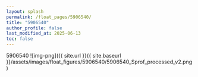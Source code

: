 ```yaml
---
layout: splash
permalink: /float_pages/5906540/
title: "5906540"
author_profile: false
last_modified_at: 2025-06-13
toc: false
---
```

 
5906540
![img-png]({{ site.url }}{{ site.baseurl }}/assets/images/float_figures/5906540/5906540_Sprof_processed_v2.png)